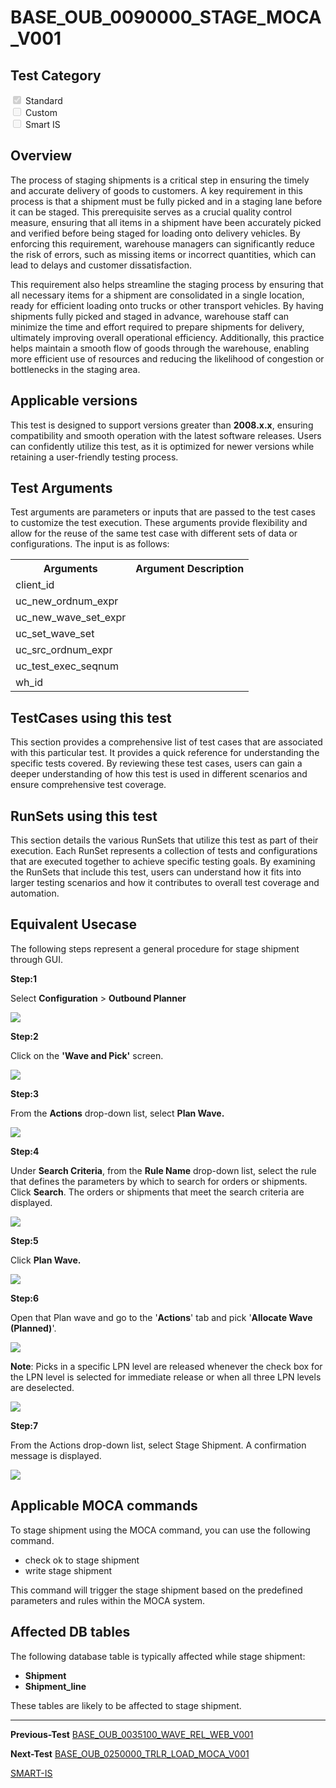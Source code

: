 # **BASE_OUB_0090000_STAGE_MOCA_V001**


<!-- SMART_DOC_GEN_TEST_DESCR - Start -->
<!-- SMART_DOC_GEN_TEST_DESCR - End -->

## **Test Category**

<input type="checkbox" checked disabled> Standard
<br>
<input type="checkbox" disabled> Custom
<br>
<input type="checkbox" disabled> Smart IS


## **Overview**

The process of staging shipments is a critical step in ensuring the timely and accurate delivery of goods to customers. A key requirement in this process is that a shipment must be fully picked and in a staging lane before it can be staged. This prerequisite serves as a crucial quality control measure, ensuring that all items in a shipment have been accurately picked and verified before being staged for loading onto delivery vehicles. By enforcing this requirement, warehouse managers can significantly reduce the risk of errors, such as missing items or incorrect quantities, which can lead to delays and customer dissatisfaction.

This requirement also helps streamline the staging process by ensuring that all necessary items for a shipment are consolidated in a single location, ready for efficient loading onto trucks or other transport vehicles. By having shipments fully picked and staged in advance, warehouse staff can minimize the time and effort required to prepare shipments for delivery, ultimately improving overall operational efficiency. Additionally, this practice helps maintain a smooth flow of goods through the warehouse, enabling more efficient use of resources and reducing the likelihood of congestion or bottlenecks in the staging area.

## **Applicable versions**

This test is designed to support versions greater than **2008.x.x**,
ensuring compatibility and smooth operation with the latest software
releases. Users can confidently utilize this test, as it is optimized
for newer versions while retaining a user-friendly testing process.

## **Test Arguments**

Test arguments are parameters or inputs that are passed to the test
cases to customize the test execution. These arguments provide
flexibility and allow for the reuse of the same test case with different
sets of data or configurations. The input is as follows:


<!-- SMART_DOC_GEN_TEST_ARG - Start -->
<table>
<tr><th>Arguments</th><th>Argument Description</th></tr>
<tr><td>client_id</td><td></td></tr>
<tr><td>uc_new_ordnum_expr</td><td></td></tr>
<tr><td>uc_new_wave_set_expr</td><td></td></tr>
<tr><td>uc_set_wave_set</td><td></td></tr>
<tr><td>uc_src_ordnum_expr</td><td></td></tr>
<tr><td>uc_test_exec_seqnum</td><td></td></tr>
<tr><td>wh_id</td><td></td></tr>
</table>
<!-- SMART_DOC_GEN_TEST_ARG - End -->

## **TestCases using this test**

This section provides a comprehensive list of test cases that are associated with this particular test. It provides a quick reference for understanding the specific tests covered. By reviewing these test cases, users can gain a deeper understanding of how this test is used in different scenarios and ensure comprehensive test coverage.


<!-- SMART_DOC_GEN_TEST_CASE_USING_THIS - Start -->
<!-- SMART_DOC_GEN_TEST_CASE_USING_THIS - End -->

## **RunSets using this test**

This section details the various RunSets that utilize this test as part of their execution. Each RunSet represents a collection of tests and configurations that are executed together to achieve specific testing goals. By examining the RunSets that include this test, users can understand how it fits into larger testing scenarios and how it contributes to overall test coverage and automation.


<!-- SMART_DOC_GEN_RUN_SET_USING_THIS - Start -->
<!-- SMART_DOC_GEN_RUN_SET_USING_THIS - End -->

## **Equivalent Usecase**

The following steps represent a general procedure for stage shipment through GUI.

**Step:1**

Select **Configuration** > **Outbound Planner**

![](BASE_OUB_0090000_STAGE_MOCA_V001.png)

**Step:2**

Click on the **'Wave and Pick'** screen.

![](BASE_OUB_0090000_STAGE_MOCA_V001/image2.png)

**Step:3**

From the **Actions** drop-down list, select **Plan Wave.**

![](BASE_OUB_0090000_STAGE_MOCA_V001/image3.png)

**Step:4**

Under **Search Criteria**, from the **Rule Name** drop-down list, select the rule that defines the parameters by which to search for orders or shipments. Click **Search**. The orders or shipments that meet the search criteria are displayed.

![](BASE_OUB_0090000_STAGE_MOCA_V001/image4.png)

**Step:5**

Click **Plan Wave.**

![](BASE_OUB_0090000_STAGE_MOCA_V001/image5.png)

**Step:6**

Open that Plan wave and go to the '**Actions**' tab and pick '**Allocate Wave (Planned)**'.

![](BASE_OUB_0090000_STAGE_MOCA_V001/image6.png)

**Note**: Picks in a specific LPN level are released whenever the check box for the LPN level is selected for immediate release or when all three LPN levels are deselected.

![](BASE_OUB_0090000_STAGE_MOCA_V001/image7.png)

**Step:7**

From the Actions drop-down list, select Stage Shipment. A confirmation message is displayed.

![](BASE_OUB_0090000_STAGE_MOCA_V001/image8.png)


## **Applicable MOCA commands**

To stage shipment using the MOCA command, you can use the following command.

- check ok to stage shipment
- write stage shipment


This command will trigger the stage shipment based on the predefined parameters and rules within the MOCA system.

## **Affected DB tables**

The following database table is typically affected while stage shipment:

- **Shipment**
- **Shipment_line**

These tables are likely to be affected to stage shipment.

---

**Previous-Test**
 [BASE_OUB_0035100_WAVE_REL_WEB_V001](./tests_docs/BASE_OUB_0035100_WAVE_REL_WEB_V001.md)
 
**Next-Test**
  [BASE_OUB_0250000_TRLR_LOAD_MOCA_V001](./tests_docs/BASE_OUB_0250000_TRLR_LOAD_MOCA_V001.md)
  
[SMART-IS](https://www.smart-is.pk) 